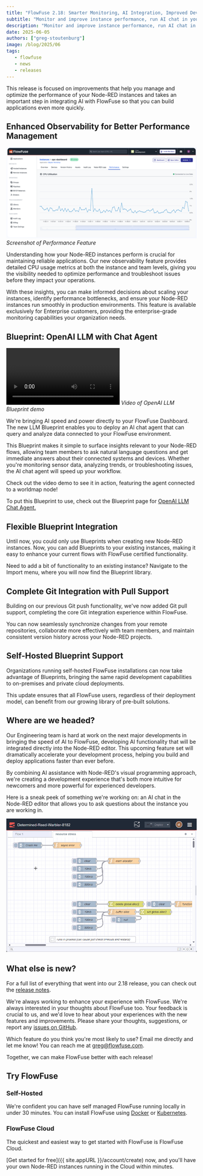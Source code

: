 ```yaml
---
title: "FlowFuse 2.18: Smarter Monitoring, AI Integration, Improved DevOps, and a preview of exciting things to come"
subtitle: "Monitor and improve instance performance, run AI chat in your Dashboard, Git pull, and more."
description: "Monitor and improve instance performance, run AI chat in your Dashboard, Git pull, and more."
date: 2025-06-05
authors: ["greg-stoutenburg"]
image: /blog/2025/06
tags:
   - flowfuse
   - news
   - releases
---
```


This release is focused on improvements that help you manage and optimize the performance of your Node-RED instances and takes an important step in integrating AI with FlowFuse so that you can build applications even more quickly.

<!--more-->

## Enhanced Observability for Better Performance Management
![Screenshot of Performance feature](./images/observability1.png)
_Screenshot of Performance Feature_

Understanding how your Node-RED instances perform is crucial for maintaining reliable applications. Our new observability feature provides detailed CPU usage metrics at both the instance and team levels, giving you the visibility needed to optimize performance and troubleshoot issues before they impact your operations.

With these insights, you can make informed decisions about scaling your instances, identify performance bottlenecks, and ensure your Node-RED instances run smoothly in production environments. This feature is available exclusively for Enterprise customers, providing the enterprise-grade monitoring capabilities your organization needs.

## Blueprint: OpenAI LLM with Chat Agent

<video src="https://website-data.s3.eu-west-1.amazonaws.com/Blueprint+-+Open+AI+Chat.mp4" controls></video>
_Video of OpenAI LLM Blueprint demo_

We're bringing AI speed and power directly to your FlowFuse Dashboard. The new LLM Blueprint enables you to deploy an AI chat agent that can query and analyze data connected to your FlowFuse environment.

This Blueprint makes it simple to surface insights relevant to your Node-RED flows, allowing team members to ask natural language questions and get immediate answers about their connected systems and devices. Whether you're monitoring sensor data, analyzing trends, or troubleshooting issues, the AI chat agent will speed up your workflow.

Check out the video demo to see it in action, featuring the agent connected to a worldmap node!

To put this Blueprint to use, check out the Blueprint page for [OpenAI LLM Chat Agent.](https://flowfuse.com/blueprints/ai/llm-chat-agent/)


## Flexible Blueprint Integration

Until now, you could only use Blueprints when creating new Node-RED instances. Now, you can add Blueprints to your existing instances, making it easy to enhance your current flows with FlowFuse certified functionality.

Need to add a bit of functionality to an existing instance? Navigate to the Import menu, where you will now find the Blueprint library. 


## Complete Git Integration with Pull Support

Building on our previous Git push functionality, we've now added Git pull support, completing the core Git integration experience within FlowFuse.

You can now seamlessly synchronize changes from your remote repositories, collaborate more effectively with team members, and maintain consistent version history across your Node-RED projects. 

## Self-Hosted Blueprint Support

Organizations running self-hosted FlowFuse installations can now take advantage of Blueprints, bringing the same rapid development capabilities to on-premises and private cloud deployments. 

This update ensures that all FlowFuse users, regardless of their deployment model, can benefit from our growing library of pre-built solutions.

## Where are we headed?

Our Engineering team is hard at work on the next major developments in bringing the speed of AI to FlowFuse, developing AI functionality that will be integrated directly into the Node-RED editor. This upcoming feature set will dramatically accelerate your development process, helping you build and deploy applications faster than ever before.

By combining AI assistance with Node-RED's visual programming approach, we're creating a development experience that's both more intuitive for newcomers and more powerful for experienced developers.

Here is a sneak peek of something we're working on: an AI chat in the Node-RED editor that allows you to ask questions about the instance you are working in. 

![Preview of AI in Node-RED Editor](./images/AI_preview.gif)

## What else is new?

For a full list of everything that went into our 2.18 release, you can check out the [release notes](https://github.com/FlowFuse/flowfuse/releases/).

We're always working to enhance your experience with FlowFuse. We're always interested in your thoughts about FlowFuse too. Your feedback is crucial to us, and we'd love to hear about your experiences with the new features and improvements. Please share your thoughts, suggestions, or report any [issues on GitHub](https://github.com/FlowFuse/flowfuse/issues/new/choose). 

Which feature do you think you're most likely to use? Email me directly and let me know! You can reach me at greg@flowfuse.com.

Together, we can make FlowFuse better with each release!

## Try FlowFuse

### Self-Hosted

We're confident you can have self managed FlowFuse running locally in under 30 minutes. You can install FlowFuse using [Docker](/docs/install/docker/) or [Kubernetes](/docs/install/kubernetes/).

### FlowFuse Cloud

The quickest and easiest way to get started with FlowFuse is FlowFuse Cloud.

[Get started for free]({{ site.appURL }}/account/create) now, and you'll have your own Node-RED instances running in the Cloud within minutes.